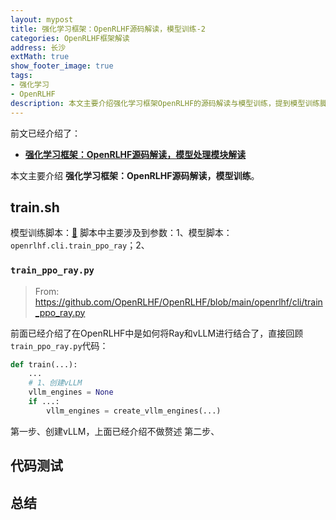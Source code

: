 ```yaml
---
layout: mypost
title: 强化学习框架：OpenRLHF源码解读，模型训练-2
categories: OpenRLHF框架解读
address: 长沙
extMath: true
show_footer_image: true
tags:
- 强化学习
- OpenRLHF
description: 本文主要介绍强化学习框架OpenRLHF的源码解读与模型训练，提到模型训练脚本train.sh涉及openrlhf.cli.train_ppo_ray参数，还回顾了train_ppo_ray.py代码，此前已介绍OpenRLHF中Ray与vLLM结合，现聚焦该代码相关步骤。
---
```


前文已经介绍了：
* [**强化学习框架：OpenRLHF源码解读，模型处理模块解读**](https://www.big-yellow-j.top/posts/2025/04/22/OpenRLHF-1.html)

本文主要介绍 **强化学习框架：OpenRLHF源码解读，模型训练**。

## train.sh

模型训练脚本：[🔗](https://github.com/OpenRLHF/OpenRLHF/blob/main/examples/scripts/train_ppo_llama_ray.sh) 脚本中主要涉及到参数：1、模型脚本：`openrlhf.cli.train_ppo_ray`；2、

### `train_ppo_ray.py`
> From: https://github.com/OpenRLHF/OpenRLHF/blob/main/openrlhf/cli/train_ppo_ray.py

前面已经介绍了在OpenRLHF中是如何将Ray和vLLM进行结合了，直接回顾 `train_ppo_ray.py`代码：

```python
def train(...):
    ...
    # 1、创建vLLM
    vllm_engines = None
    if ...:
        vllm_engines = create_vllm_engines(...)
```
第一步、创建vLLM，上面已经介绍不做赘述
第二步、


## 代码测试


## 总结